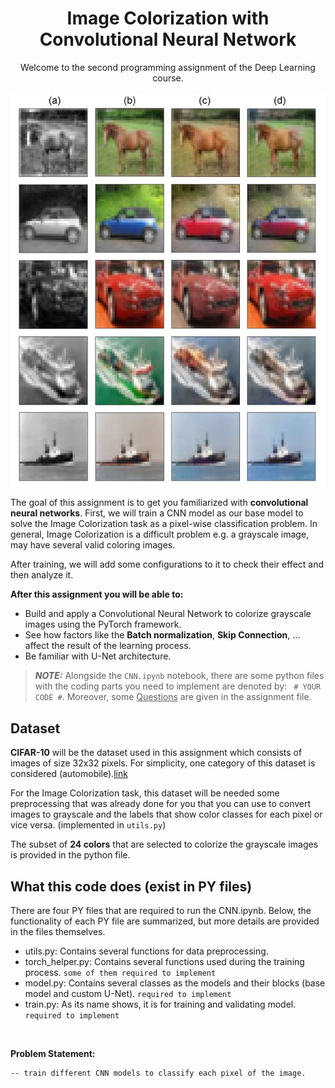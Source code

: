 <h1 align="center">
  Image Colorization with Convolutional Neural Network
</h1>



<p align="center">
  Welcome to the second programming assignment of the Deep Learning course. 
  <br/><br/>
  <img src="images/sample_image_colorization.jpg">
</p>



The goal of this assignment is to get you familiarized with **convolutional neural networks**. 
First, we will train a CNN model as our base model to solve the Image Colorization task as a pixel-wise classification problem. In general, Image Colorization is a difficult problem e.g. a grayscale image, may have several valid coloring images.

After training, we will add some configurations to it to check their effect and then analyze it.


**After this assignment you will be able to:**

 - Build and apply a Convolutional Neural Network to colorize grayscale images using the PyTorch framework.
 - See how factors like the **Batch normalization**, **Skip Connection**, ... affect the result of the learning process.
 - Be familiar with U-Net architecture.



 > **_NOTE:_** Alongside the `CNN.ipynb` notebook, there are some python files with the coding parts you need to implement are denoted by: ``` # YOUR CODE #```. Moreover, some <u>Questions</u> are given in the assignment file. 



## Dataset
 
**CIFAR-10** will be the dataset used in this assignment which consists of images of size 32x32 pixels. For simplicity,  one category of this dataset is considered (automobile).[link](https://www.cs.toronto.edu/~kriz/cifar.html)

For the Image Colorization task, this dataset will be needed some preprocessing that was already done for you that you can use to convert images to grayscale and the labels that show color classes for each pixel or vice versa. (implemented in `utils.py`)

The subset of **24 colors** that are selected to colorize the grayscale images is provided in the python file.




## What this code does (exist in PY files)

There are four PY files that are required to run the CNN.ipynb. Below, the functionality of each PY file are summarized, but more details are provided in the files themselves.

- utils.py: Contains several functions for data preprocessing.
- torch_helper.py: Contains several functions used during the training process. `some of them required to implement`
- model.py: Contains several classes as the models and their blocks (base model and custom U-Net). `required to implement`
- train.py: As its name shows, it is for training and validating model. `required to implement`

<br>

**Problem Statement:**

    -- train different CNN models to classify each pixel of the image.

